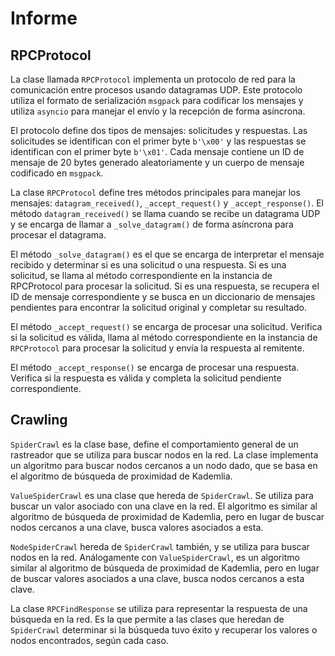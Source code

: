 # Informe

## RPCProtocol

La clase llamada `RPCProtocol` implementa un protocolo de red para la comunicación entre procesos usando datagramas UDP. Este protocolo utiliza el formato de serialización `msgpack` para codificar los mensajes y utiliza `asyncio` para manejar el envío y la recepción de forma asíncrona.

El protocolo define dos tipos de mensajes: solicitudes y respuestas. Las solicitudes se identifican con el primer byte `b'\x00'` y las respuestas se identifican con el primer byte `b'\x01'`. Cada mensaje contiene un ID de mensaje de 20 bytes generado aleatoriamente y un cuerpo de mensaje codificado en `msgpack`.

La clase `RPCProtocol` define tres métodos principales para manejar los mensajes: `datagram_received()`, `_accept_request()` y `_accept_response()`. El método `datagram_received()` se llama cuando se recibe un datagrama UDP y se encarga de llamar a `_solve_datagram()` de forma asíncrona para procesar el datagrama.

El método `_solve_datagram()` es el que se encarga de interpretar el mensaje recibido y determinar si es una solicitud o una respuesta. Si es una solicitud, se llama al método correspondiente en la instancia de RPCProtocol para procesar la solicitud. Si es una respuesta, se recupera el ID de mensaje correspondiente y se busca en un diccionario de mensajes pendientes para encontrar la solicitud original y completar su resultado.

El método `_accept_request()` se encarga de procesar una solicitud. Verifica si la solicitud es válida, llama al método correspondiente en la instancia de `RPCProtocol` para procesar la solicitud y envía la respuesta al remitente.

El método `_accept_response()` se encarga de procesar una respuesta. Verifica si la respuesta es válida y completa la solicitud pendiente correspondiente.

## Crawling

`SpiderCrawl` es la clase base, define el comportamiento general de un rastreador que se utiliza para buscar nodos en la red. La clase implementa un algoritmo para buscar nodos cercanos a un nodo dado, que se basa en el algoritmo de búsqueda de proximidad de Kademlia.

`ValueSpiderCrawl` es una clase que hereda de `SpiderCrawl`. Se utiliza para buscar un valor asociado con una clave en la red. El algoritmo es similar al algoritmo de búsqueda de proximidad de Kademlia, pero en lugar de buscar nodos cercanos a una clave, busca valores asociados a esta.

`NodeSpiderCrawl` hereda de `SpiderCrawl`  también, y se utiliza para buscar nodos en la red. Análogamente con `ValueSpiderCrawl`, es un algoritmo similar al algoritmo de búsqueda de proximidad de Kademlia, pero en lugar de buscar valores asociados a una clave, busca nodos cercanos a esta clave.

La clase `RPCFindResponse` se utiliza para representar la respuesta de una búsqueda en la red. Es la que permite a las clases que heredan de `SpiderCrawl` determinar si la búsqueda tuvo éxito y recuperar los valores o nodos encontrados, según cada caso.

